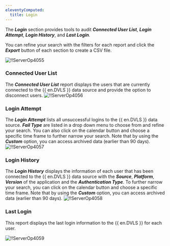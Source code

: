 ```yaml
---
eleventyComputed:
  title: Login
---
```

The ***Login*** section provides tools to audit ***Connected User List***, ***Login Attempt***, ***Login History***, and ***Last Login***.

You can refine your search with the filters for each report and click the ***Export*** button of each section to create a CSV file.

![!!ServerOp4055](https://cdnweb.devolutions.net/docs/docs_en_server_ServerOp4055.png)

### Connected User List
The ***Connected User List*** report displays the users that are currently connected to the {{ en.DVLS }} data source and provide the option to disconnect users.
![!!ServerOp4056](https://cdnweb.devolutions.net/docs/docs_en_server_ServerOp4056.png)
### Login Attempt
The ***Login Attempt*** lists all unsuccessful logins to the {{ en.DVLS }} data source. ***Fail Type*** are listed in a drop down menu to choose from and refine your search. You can also click on the calendar button and choose a specific time frame to further narrow your search. Note that by using the ***Custom*** option, you can access archived data (earlier than 90 days).
![!!ServerOp4057](https://cdnweb.devolutions.net/docs/docs_en_server_ServerOp4057.png)
### Login History
The ***Login History*** displays the information of each user that has been connected to the {{ en.DVLS }} data source with the ***Source***, ***Platform***, ***Version*** of the application and the ***Authentication Type***. To further narrow your search, you can click on the calendar button and choose a specific time frame. Note that by using the ***Custom*** option, you can access archived data (earlier than 90 days).
![!!ServerOp4058](https://cdnweb.devolutions.net/docs/docs_en_server_ServerOp4058.png)
### Last Login

This report displays the last login information to the {{ en.DVLS }} for each user.

![!!ServerOp4059](https://cdnweb.devolutions.net/docs/docs_en_server_ServerOp4059.png)

